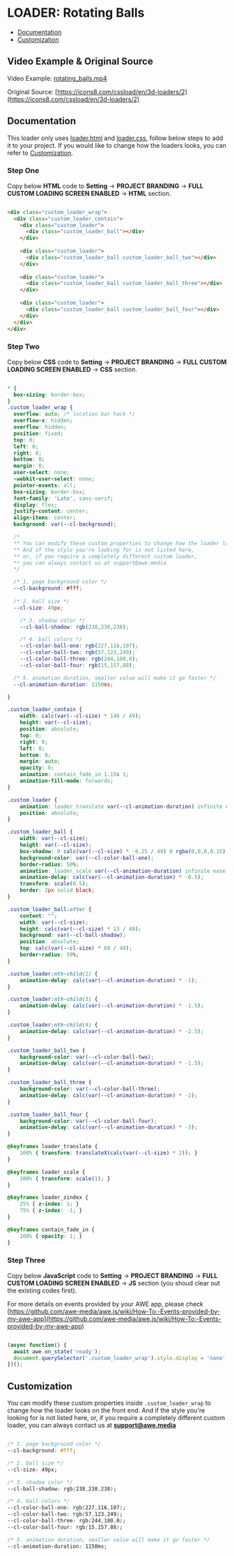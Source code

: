 # LOADER: Rotating Balls

- [Documentation](#documentation)
- [Customization](#customization)

## Video Example & Original Source


Video Example: [rotating_balls.mp4](rotating_balls.mp4)

Original Source: [https://icons8.com/cssload/en/3d-loaders/2](https://icons8.com/cssload/en/3d-loaders/2)


## Documentation

This loader only uses [loader.html](loader.html) and [loader.css](loader.css), follow below steps to add it to your project. If you would like to change how the loaders looks, you can refer to [Customization](#customization).


### Step One

Copy below **HTML** code to **Setting** -> **PROJECT BRANDING** -> **FULL CUSTOM LOADING SCREEN ENABLED** -> **HTML** section.


```html

<div class="custom_loader_wrap">
  <div class="custom_loader_contain">
    <div class="custom_loader">
      <div class="custom_loader_ball"></div>
    </div>
  
    <div class="custom_loader">
      <div class="custom_loader_ball custom_loader_ball_two"></div>
    </div>
    
    <div class="custom_loader">
      <div class="custom_loader_ball custom_loader_ball_three"></div>
    </div>
    
    <div class="custom_loader">
      <div class="custom_loader_ball custom_loader_ball_four"></div>
    </div>
  </div>
</div>

```

### Step Two

Copy below **CSS** code to **Setting** -> **PROJECT BRANDING** -> **FULL CUSTOM LOADING SCREEN ENABLED** -> **CSS** section.

```css

* {
  box-sizing: border-box;
}
.custom_loader_wrap {
  overflow: auto; /* location bar hack */
  overflow-x: hidden;
  overflow: hidden;
  position: fixed;
  top: 0;
  left: 0;
  right: 0;
  bottom: 0;
  margin: 0;
  user-select: none;
  -webkit-user-select: none;
  pointer-events: all;
  box-sizing: border-box;
  font-family: 'Lato', sans-serif;
  display: flex;
  justify-content: center;
  align-items: center;
  background: var(--cl-background);

  /*
  ** You can modify these custom properties to change how the loader looks on the front end.
  ** And if the style you're looking for is not listed here, 
  ** or, if you require a completely different custom loader,
  ** you can always contact us at support@awe.media
  */

  /* 1. page background color */
  --cl-background: #fff;
  
  /* 2. ball size */
  --cl-size: 49px;

	/* 3. shadow color */
	--cl-ball-shadow: rgb(238,238,238);

	/* 4. ball colors */
	--cl-color-ball-one: rgb(227,116,107);
	--cl-color-ball-two: rgb(57,123,249);
	--cl-color-ball-three: rgb(244,180,0);
	--cl-color-ball-four: rgb(15,157,88);

  /* 5. animation duration, smaller value will make it go faster */
  --cl-animation-duration: 1150ms;

}

.custom_loader_contain {
	width: calc(var(--cl-size) * 146 / 49);
	height: var(--cl-size);
	position: absolute;
	top: 0;
	right: 0;
	left: 0;
	bottom: 0;
	margin: auto;
	opacity: 0;
	animation: contain_fade_in 1.15s 1;
	animation-fill-mode: forwards;
}

.custom_loader {
	animation: loader_translate var(--cl-animation-duration) infinite ease-in-out alternate, loader_zindex calc(var(--cl-animation-duration) * 2) infinite ease-in-out;
	position: absolute;
}

.custom_loader_ball {
	width: var(--cl-size);
	height: var(--cl-size);
	box-shadow: 0 calc(var(--cl-size) * -6.25 / 49) 0 rgba(0,0,0,0.15) inset;
	background-color: var(--cl-color-ball-one);
	border-radius: 50%;
	animation: loader_scale var(--cl-animation-duration) infinite ease-in-out alternate;
	animation-delay: calc(var(--cl-animation-duration) * -0.5);
	transform: scale(0.5);
	border: 2px solid black;
}

.custom_loader_ball:after {
	content: "";
	width: var(--cl-size);
	height: calc(var(--cl-size) * 13 / 49);
	background: var(--cl-ball-shadow);
	position: absolute;
	top: calc(var(--cl-size) * 68 / 49);
	border-radius: 50%;
}

.custom_loader:nth-child(2) {
	animation-delay: calc(var(--cl-animation-duration) * -1);
}

.custom_loader:nth-child(3) {
	animation-delay: calc(var(--cl-animation-duration) * -1.5);
}

.custom_loader:nth-child(4) {
	animation-delay: calc(var(--cl-animation-duration) * -2.5);
}

.custom_loader_ball_two {
	background-color: var(--cl-color-ball-two);
	animation-delay: calc(var(--cl-animation-duration) * -1.5);
}

.custom_loader_ball_three {
	background-color: var(--cl-color-ball-three);
	animation-delay: calc(var(--cl-animation-duration) * -2);
}

.custom_loader_ball_four {
	background-color: var(--cl-color-ball-four);
	animation-delay: calc(var(--cl-animation-duration) * -3);
}

@keyframes loader_translate {
	100% { transform: translateX(calc(var(--cl-size) * 2)); }
}

@keyframes loader_scale {
	100% { transform: scale(1); }
}

@keyframes loader_zindex {
	25% { z-index: 1; }
	75% { z-index: -1; }
}

@keyframes contain_fade_in {
	100% { opacity: 1; }
}

```

### Step Three

Copy below **JavaScript** code to **Setting** -> **PROJECT BRANDING** -> **FULL CUSTOM LOADING SCREEN ENABLED** -> **JS** section (you shoud clear out the existing codes first).

For more details on events provided by your AWE app, please check [https://github.com/awe-media/awe.js/wiki/How-To:-Events-provided-by-my-awe-app](https://github.com/awe-media/awe.js/wiki/How-To:-Events-provided-by-my-awe-app)


```javascript

(async function() { 
  await awe.on_state('ready'); 
  document.querySelector('.custom_loader_wrap').style.display = 'none'; 
})();


```

## Customization

You can modify these custom properties inside `.custom_loader_wrap` to change how the loader looks on the front end. And if the style you're looking for is not listed here, or, if you require a completely different custom loader, you can always contact us at **support@awe.media**

```css

/* 1. page background color */
--cl-background: #fff;

/* 2. ball size */
--cl-size: 49px;

/* 3. shadow color */
--cl-ball-shadow: rgb(238,238,238);

/* 4. ball colors */
--cl-color-ball-one: rgb(227,116,107);
--cl-color-ball-two: rgb(57,123,249);
--cl-color-ball-three: rgb(244,180,0);
--cl-color-ball-four: rgb(15,157,88);

/* 5. animation duration, smaller value will make it go faster */
--cl-animation-duration: 1150ms;


```




